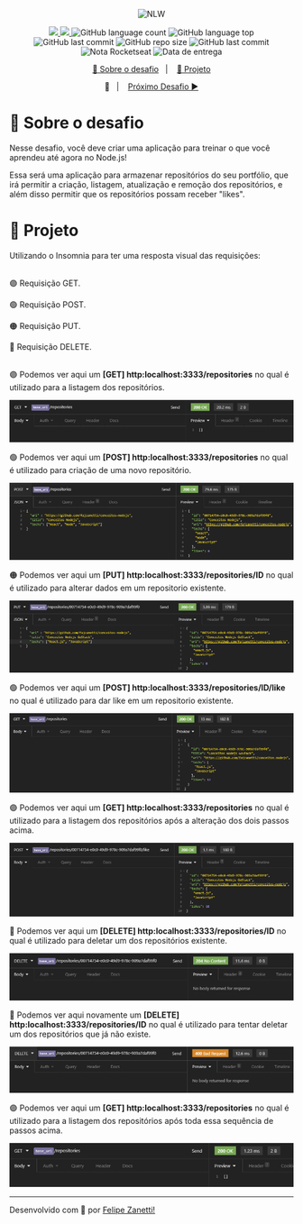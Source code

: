<p align="center">
    <img src="https://camo.githubusercontent.com/d25397e9df01fe7882dcc1cbc96bdf052ffd7d0c/68747470733a2f2f73746f726167652e676f6f676c65617069732e636f6d2f676f6c64656e2d77696e642f626f6f7463616d702d676f737461636b2f6865616465722d6465736166696f732e706e67" alt="NLW" />
</p>
<p align="center">
    <a href="https://github.com/fajzanetti">
        <img src="https://img.shields.io/badge/GitHub-fajzanetti-34CB79?logo=GitHub"/>
    </a>
    <a href="https://www.linkedin.com/in/felipezanetti/">
        <img src="https://img.shields.io/badge/Linkedin-felipezanetti-34CB79?logo=linkedin"/>
    </a>
    <img alt="GitHub language count" src="https://img.shields.io/github/languages/count/fajzanetti/conceitos-nodejs?color=34CB79" />
    <img alt="GitHub language top" src="https://img.shields.io/github/languages/top/fajzanetti/conceitos-nodejs?color=34CB79" />
    <img alt="GitHub last commit" src="https://img.shields.io/github/last-commit/fajzanetti/conceitos-nodejs?color=34CB79" />
    <img alt="GitHub repo size" src="https://img.shields.io/github/repo-size/fajzanetti/conceitos-nodejs?color=34CB79" />
    <img alt="GitHub last commit" src="https://img.shields.io/github/last-commit/fajzanetti/conceitos-nodejs?color=34CB79" />
    <img alt="Nota Rocketseat" src="https://img.shields.io/badge/Nota-10-34CB79" />
    <img alt="Data de entrega" src="https://img.shields.io/badge/Data%20de%20entrega-16%2F06%2F2020-34CB79" />
</p>
<p align="center">
  <a href="#-Sobre-o-desafio">🚀 Sobre o desafio</a>&nbsp;&nbsp;&nbsp;|&nbsp;&nbsp;&nbsp;
  <a href="#-Projeto">🚧 Projeto</a>
</p>
<p align="center">🚫&nbsp;&nbsp;&nbsp;|&nbsp;&nbsp;&nbsp;
  <a href="https://github.com/fajzanetti/conceitos-reactjs">Próximo Desafio ▶</a>
</p>

# 🚀 Sobre o desafio

Nesse desafio, você deve criar uma aplicação para treinar o que você aprendeu até agora no Node.js!

Essa será uma aplicação para armazenar repositórios do seu portfólio, que irá permitir a criação, listagem, atualização e remoção dos repositórios, e além disso permitir que os repositórios possam receber "likes".

# 🚧 Projeto 
<div align="center">
    <p align="left">Utilizando o Insomnia para ter uma resposta visual das requisições:</br></br></p>
    <p align="left">🟣 Requisição GET.</p>
    <p align="left">🟢 Requisição POST.</p>
    <p align="left">🟠 Requisição PUT.</p>
    <p align="left">🔴 Requisição DELETE.</br></br></p>
    <p align="left">🟣 Podemos ver aqui um <strong>[GET] http:localhost:3333/repositories</strong> no qual é utilizado para a listagem dos repositórios.</p>
    <img alt="Get Repos" title="Get Repos" src=".github/Get Repos.PNG" />
    <p align="left">🟢 Podemos ver aqui um 
    <strong>[POST] http:localhost:3333/repositories</strong> no qual é utilizado para criação de uma novo repositório.</p>
    <img alt="Get Repos" title="Get Repos" src=".github/Post Repo.PNG" />
    <p align="left">🟠 Podemos ver aqui um 
    <strong>[PUT] http:localhost:3333/repositories/ID</strong> no qual é utilizado para alterar dados em um repositorio existente.</p>
    <img alt="Get Repos" title="Get Repos" src=".github/Put Repo.PNG" />
    <p align="left">🟢 Podemos ver aqui um 
    <strong>[POST] http:localhost:3333/repositories/ID/like</strong> no qual é utilizado para dar like em um repositorio existente.</p>
    <img alt="Get Repos" title="Get Repos" src=".github/Get Repo Like.PNG" />
    <p align="left">🟣 Podemos ver aqui um <strong>[GET] http:localhost:3333/repositories</strong> no qual é utilizado para a listagem dos repositórios após a alteração dos dois passos acima.</p>
    <img alt="Get Repos" title="Get Repos" src=".github/Like Repo.PNG" />
    <p align="left">🔴 Podemos ver aqui um <strong>[DELETE] http:localhost:3333/repositories/ID</strong> no qual é utilizado para deletar um dos repositórios existente.</p>
    <img alt="Get Repos" title="Get Repos" src=".github/Delete Repo.PNG" />
    <p align="left">🔴 Podemos ver aqui novamente um <strong>[DELETE] http:localhost:3333/repositories/ID</strong> no qual é utilizado para tentar deletar um dos repositórios que já não existe.</p>
    <img alt="Get Repos" title="Get Repos" src=".github/Delete Repo Not E.PNG" />
    <p align="left">🟣 Podemos ver aqui um <strong>[GET] http:localhost:3333/repositories</strong> no qual é utilizado para a listagem dos repositórios após toda essa sequência de passos acima.</p>
    <img alt="Get Repos" title="Get Repos" src=".github/Get Repo Delete.PNG" />
</div>

---

Desenvolvido com 💚 por [Felipe Zanetti!](https://www.linkedin.com/in/felipezanetti/)

